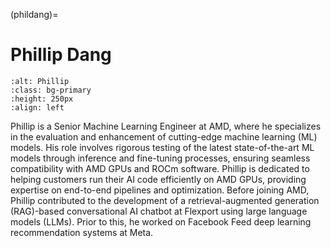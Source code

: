 <head>
  <meta charset="UTF-8">
  <meta name="description" content="Phillip Dang">
  <meta name="keywords" content="AMD GPU, MI300, MI250, ROCm, blog, contributor, blog author">
</head>

(phildang)=

# Phillip Dang

```{image} ./data/Phillip-Dang.jpg
:alt: Phillip
:class: bg-primary
:height: 250px
:align: left
```

Phillip is a Senior Machine Learning Engineer at AMD, where he specializes in the evaluation and
enhancement of cutting-edge machine learning (ML) models. His role involves rigorous testing of the
latest state-of-the-art ML models through inference and fine-tuning processes, ensuring seamless
compatibility with AMD GPUs and ROCm software. Phillip is dedicated to helping customers run their
AI code efficiently on AMD GPUs, providing expertise on end-to-end pipelines and optimization.
Before joining AMD, Phillip contributed to the development of a retrieval-augmented generation
(RAG)-based conversational AI chatbot at Flexport using large language models (LLMs). Prior to this, he
worked on Facebook Feed deep learning recommendation systems at Meta.

